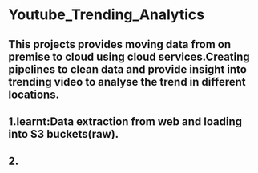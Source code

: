 # Youtube_Trending_Analytics
## This projects provides moving data from on premise to cloud using cloud services.Creating pipelines to clean data and provide insight into trending video to analyse the trend in different locations.
## 1.learnt:Data extraction from web and loading into S3 buckets(raw).
## 2.
